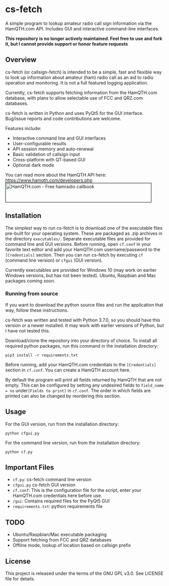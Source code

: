 # cs-fetch
A simple program to lookup amateur radio call sign information via the HamQTH.com API. Includes GUI and 
interactive command-line interfaces.

**This repository is no longer actively maintained. Feel free to use and fork it, but I cannot provide support or honor feature requests**

## Overview
cs-fetch (or callsign-fetch) is intended to be a simple, fast and flexible way to look up information about
amateur (ham) radio call  as an aid to radio operation and monitoring. It is not a full featured logging 
application.
 
 Currently, cs-fetch supports fetching information from the HamQTH.com database, with plans to
allow selectable use of FCC and QRZ.com databases. 

cs-fetch is written in Python and uses PyQt5 for the GUI interface. 
Bug/issue reports and code contributions are welcome.

Features include:
- Interactive command line and GUI interfaces
- User-configurable results
- API session memory and auto-renewal
- Basic validation of callsign input
- Cross-platform with QT-based GUI
- Optional dark mode 

You can read more about the HamQTH API here: https://www.hamqth.com/developers.php
<a href="https://www.hamqth.com">
    <img src="https://www.hamqth.com/images/hamqth_460x60.png" border="1" height="60" width="460" alt="HamQTH.com - Free hamradio callbook">
</a> 

## Installation

The simplest way to run cs-fetch is to download one of the executable files pre-built for your operating system. These 
are packaged as .zip archives in the directory `executables/`. Separate executable files are provided for command line 
 and GUI versions. Before running, open `cf.conf` in your favorite text editor and add your HamQTH.com username/password
  to the `[Credentials]` section. Then you can run cs-fetch by executing `cf` (command line version) or `cfgui` 
  (GUI version).
 
 Currently executables are provided for Windows 10 (may work on earlier Windows versions, but has not been tested). 
 Ubuntu, Raspbian and Mac packages coming soon.


### Running from source
If you want to download the python source files and run the application that way, follow these instructions.

cs-fetch was written and tested with Python 3.7.0, so you should have this version or a newer installed.
It may work with earlier versions of Python, but I have not tested this.

Download/clone the repository into your directory of choice. To install all required python packages, run this 
command in the installation directory:
```
pip3 install -r requirements.txt
```
Before running, add your HamQTH.com credentials to the `[Credentials]` section in `cf.conf`. 
You can create a HamQTH account here.

By default the program will print all fields returned by HamQTH that are not empty. This can be configured by
setting any undesired fields to `field_name = no` under`[Fields to print]` in `cf.conf`. 
The order in which fields are printed can also be changed by reordering this section.

## Usage
For the GUI version, run from the installation directory:
```
python cfgui.py
```

For the command line version, run from the installation directory:
```
python cf.py
```

## Important Files
- `cf.py`: cs-fetch command line version
- `cfgui.py` cs-fetch GUI version
- `cf.conf`: This is the configuration file for the script, enter your HamQTH.com credentials here before use.
- `/gui`: Contains required files for the PyQt5 GUI
- `requirements.txt`: python requirements file

## TODO
- Ubuntu/Raspbian/Mac executable packaging
- Support fetching from FCC and QRZ databases
- Offline mode, lookup of location based on callsign prefix

## License
This project is released under the terms of the GNU GPL v3.0. See LICENSE file for details.

